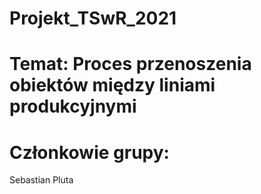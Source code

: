 # Projekt_TSwR_2021
# Temat: Proces przenoszenia obiektów między liniami produkcyjnymi
# Członkowie grupy:
Sebastian Pluta
